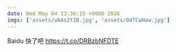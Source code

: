 ```yaml
---
date: Wed May 04 13:36:15 +0000 2016
imgs: ['assets/wkAs2tIB.jpg', 'assets/O4TCwHaw.jpg']
---
```

Baidu &#24555;&#20102;&#21543; https://t.co/DRBzbNFDTE
